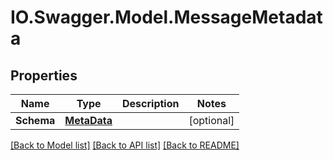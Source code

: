 # IO.Swagger.Model.MessageMetadata
## Properties

Name | Type | Description | Notes
------------ | ------------- | ------------- | -------------
**Schema** | [**MetaData**](MetaData.md) |  | [optional] 

[[Back to Model list]](../README.md#documentation-for-models) [[Back to API list]](../README.md#documentation-for-api-endpoints) [[Back to README]](../README.md)

